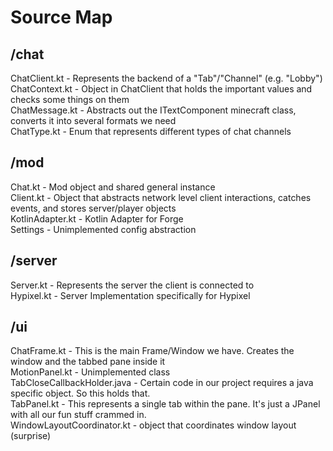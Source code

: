 # Source Map

## /chat

ChatClient.kt - Represents the backend of a "Tab"/"Channel" (e.g. "Lobby")  
ChatContext.kt - Object in ChatClient that holds the important values and checks some things on them  
ChatMessage.kt - Abstracts out the ITextComponent minecraft class, converts it into several formats we need  
ChatType.kt - Enum that represents different types of chat channels  

## /mod

Chat.kt - Mod object and shared general instance  
Client.kt - Object that abstracts network level client interactions, catches events, and stores server/player objects  
KotlinAdapter.kt - Kotlin Adapter for Forge  
Settings - Unimplemented config abstraction  

## /server

Server.kt - Represents the server the client is connected to  
Hypixel.kt - Server Implementation specifically for Hypixel  

## /ui

ChatFrame.kt - This is the main Frame/Window we have. Creates the window and the tabbed pane inside it  
MotionPanel.kt - Unimplemented class  
TabCloseCallbackHolder.java - Certain code in our project requires a java specific object. So this holds that.  
TabPanel.kt - This represents a single tab within the pane. It's just a JPanel with all our fun stuff crammed in.  
WindowLayoutCoordinator.kt - object that coordinates window layout (surprise)  

